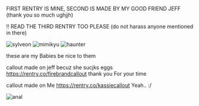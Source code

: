 
FIRST RENTRY IS MINE, SECOND IS MADE BY MY GOOD FRIEND JEFF (thank you so much ughjjh)

!! READ THE THIRD RENTRY TOO PLEASE (do not harass anyone mentioned in there)

![sylveon](https://github.com/plushroxas/cellophane/assets/134800633/e1828d28-2400-4a06-9630-8b2401236ae6)
![mimikyu](https://github.com/plushroxas/cellophane/assets/134800633/c84c8eb1-3c85-4aaa-8af5-cdbffc1b3295)
![haunter](https://github.com/plushroxas/cellophane/assets/134800633/59e40132-9b5c-4b7b-94a7-48b7dbec0170)

these are my Babies be nice to them

callout made on jeff becuz she sucjks eggs https://rentry.co/firebrandcallout  thank you For your time

callout made on Me  https://rentry.co/kassiecallout  Yeah.. :/

![anal](https://github.com/thegateguardian/thegateguardian/assets/134800633/ca1d30ee-286d-42a9-8389-6ed06a4ecb76)
